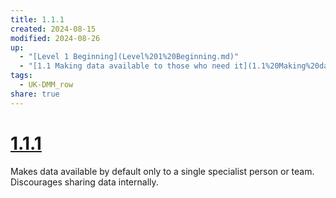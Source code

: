 ```yaml
---
title: 1.1.1
created: 2024-08-15
modified: 2024-08-26
up:
  - "[Level 1 Beginning](Level%201%20Beginning.md)"
  - "[1.1 Making data available to those who need it](1.1%20Making%20data%20available%20to%20those%20who%20need%20it.md)"
tags:
  - UK-DMM_row
share: true
---
```

# [1.1.1](1.1.1.md)

Makes data available by default only to a single specialist person or team. Discourages sharing data internally.
